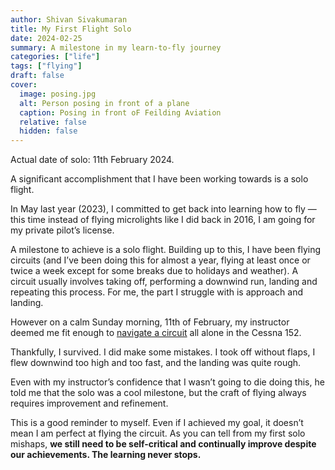 ```yaml
---
author: Shivan Sivakumaran
title: My First Flight Solo
date: 2024-02-25
summary: A milestone in my learn-to-fly journey
categories: ["life"]
tags: ["flying"]
draft: false
cover:
  image: posing.jpg
  alt: Person posing in front of a plane
  caption: Posing in front oF Feilding Aviation
  relative: false
  hidden: false
---
```


Actual date of solo: 11th February 2024.

A significant accomplishment that I have been working towards is a solo flight.

In May last year (2023), I committed to get back into learning how to fly — this time instead of flying microlights like I did back in 2016, I am going for my private pilot’s license.

A milestone to achieve is a solo flight. Building up to this, I have been flying circuits (and I’ve been doing this for almost a year, flying at least once or twice a week except for some breaks due to holidays and weather). A circuit usually involves taking off, performing a downwind run, landing and repeating this process. For me, the part I struggle with is approach and landing.

However on a calm Sunday morning, 11th of February, my instructor deemed me fit enough to [navigate a circuit](https://en.wikipedia.org/wiki/Airfield_traffic_pattern) all alone in the Cessna 152.

Thankfully, I survived. I did make some mistakes. I took off without flaps, I flew downwind too high and too fast, and the landing was quite rough.

Even with my instructor’s confidence that I wasn’t going to die doing this, he told me that the solo was a cool milestone, but the craft of flying always requires improvement and refinement.

This is a good reminder to myself. Even if I achieved my goal, it doesn’t mean I am perfect at flying the circuit. As you can tell from my first solo mishaps, **we still need to be self-critical and continually improve despite our achievements. The learning never stops.**